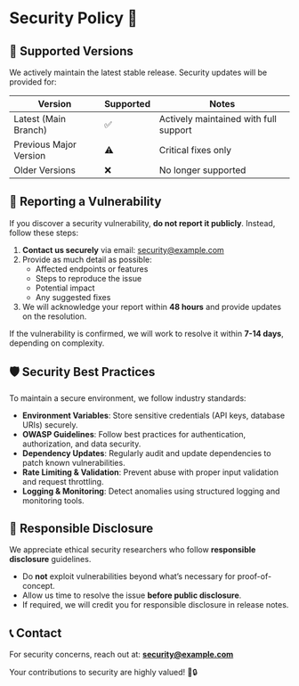 # Security Policy 🚀

## 📌 Supported Versions  
We actively maintain the latest stable release. Security updates will be provided for:

| Version               | Supported | Notes |
|-----------------------|------------|--------|
| Latest (Main Branch)  | ✅ | Actively maintained with full support |
| Previous Major Version | ⚠️ | Critical fixes only |
| Older Versions        | ❌ | No longer supported |

## 🔐 Reporting a Vulnerability  
If you discover a security vulnerability, **do not report it publicly**. Instead, follow these steps:  

1. **Contact us securely** via email: [security@example.com](mailto:security@example.com)  
2. Provide as much detail as possible:  
   - Affected endpoints or features  
   - Steps to reproduce the issue  
   - Potential impact  
   - Any suggested fixes  
3. We will acknowledge your report within **48 hours** and provide updates on the resolution.  

If the vulnerability is confirmed, we will work to resolve it within **7-14 days**, depending on complexity.  

## 🛡️ Security Best Practices  
To maintain a secure environment, we follow industry standards:  

- **Environment Variables**: Store sensitive credentials (API keys, database URIs) securely.  
- **OWASP Guidelines**: Follow best practices for authentication, authorization, and data security.  
- **Dependency Updates**: Regularly audit and update dependencies to patch known vulnerabilities.  
- **Rate Limiting & Validation**: Prevent abuse with proper input validation and request throttling.  
- **Logging & Monitoring**: Detect anomalies using structured logging and monitoring tools.  

## 🤝 Responsible Disclosure  
We appreciate ethical security researchers who follow **responsible disclosure** guidelines.  

- Do **not** exploit vulnerabilities beyond what’s necessary for proof-of-concept.  
- Allow us time to resolve the issue **before public disclosure**.  
- If required, we will credit you for responsible disclosure in release notes.  

## 📞 Contact  
For security concerns, reach out at: **[security@example.com](mailto:security@example.com)**  

Your contributions to security are highly valued! 💙🔒  
